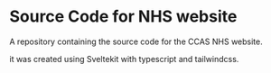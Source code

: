 # Source Code for NHS website

A repository containing the source code for the CCAS NHS website.

it was created using Sveltekit with typescript and tailwindcss.
